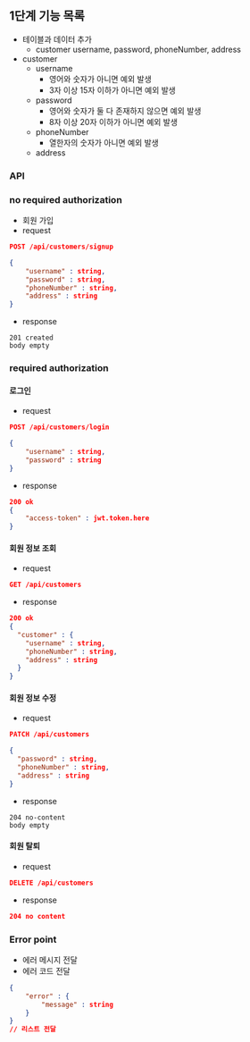## 1단계 기능 목록
- 테이블과 데이터 추가
    - customer username, password, phoneNumber, address
- customer
    - username
        - 영어와 숫자가 아니면 예외 발생
        - 3자 이상 15자 이하가 아니면 예외 발생
    - password
        - 영어와 숫자가 둘 다 존재하지 않으면 예외 발생
        - 8자 이상 20자 이하가 아니면 예외 발생
    - phoneNumber
        - 열한자의 숫자가 아니면 예외 발생
    - address

### API
### no required authorization
- 회원 가입
- request
```json
POST /api/customers/signup

{
    "username" : string,
    "password" : string,
    "phoneNumber" : string,
    "address" : string
}
```

- response
```
201 created
body empty
```



### required authorization
#### 로그인
- request
```json
POST /api/customers/login

{
    "username" : string,
    "password" : string
}
```

- response

```json
200 ok
{
    "access-token" : jwt.token.here
}
```


#### 회원 정보 조회
- request
```json
GET /api/customers
```
- response
```json
200 ok
{
  "customer" : {
    "username" : string,
    "phoneNumber" : string,
    "address" : string
  }
}
```

#### 회원 정보 수정
- request
```json
PATCH /api/customers

{
  "password" : string,
  "phoneNumber" : string,
  "address" : string
}
```

- response
```
204 no-content
body empty
```

#### 회원 탈퇴
- request
```json
DELETE /api/customers
```
- response
```json
204 no content
```


### Error point
- 에러 메시지 전달
- 에러 코드 전달

```json
{
	"error" : {
		"message" : string
	}
}
// 리스트 전달
